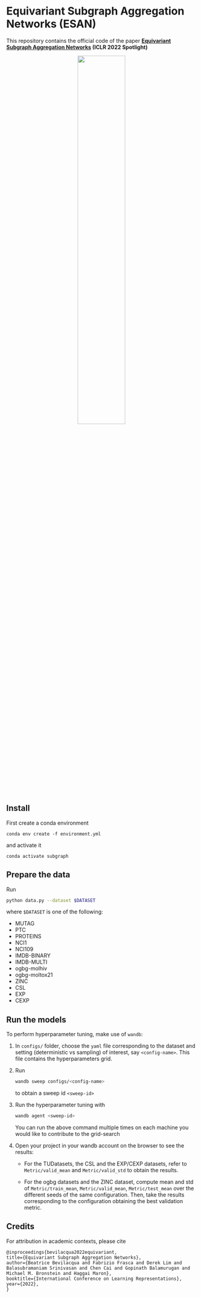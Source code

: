 # Equivariant Subgraph Aggregation Networks (ESAN)

This repository contains the official code of the paper
**[Equivariant Subgraph Aggregation Networks](https://arxiv.org/abs/2110.02910) (ICLR 2022 Spotlight)**

<p align="center">
<img src=./symmetries.png width=50% height=50%>
</p>

## Install

First create a conda environment
```
conda env create -f environment.yml
```
and activate it
```
conda activate subgraph
```

## Prepare the data
Run
```bash
python data.py --dataset $DATASET
```
where `$DATASET` is one of the following:
* MUTAG
* PTC
* PROTEINS
* NCI1
* NCI109
* IMDB-BINARY
* IMDB-MULTI
* ogbg-molhiv
* ogbg-moltox21
* ZINC
* CSL
* EXP
* CEXP

## Run the models

To perform hyperparameter tuning, make use of `wandb`:

1. In `configs/` folder, choose the `yaml` file corresponding to the dataset and setting (deterministic vs sampling) of interest, say `<config-name>`. This file contains the hyperparameters grid.

2. Run
    ```bash
    wandb sweep configs/<config-name>
    ````
    to obtain a sweep id `<sweep-id>`

3. Run the hyperparameter tuning with
    ```bash
    wandb agent <sweep-id>
    ```
    You can run the above command multiple times on each machine you would like to contribute to the grid-search

4. Open your project in your wandb account on the browser to see the results:
    * For the TUDatasets, the CSL and the EXP/CEXP datasets, refer to `Metric/valid_mean` and `Metric/valid_std` to obtain the results.

    * For the ogbg datasets and the ZINC dataset, compute mean and std of `Metric/train_mean`, `Metric/valid_mean`, `Metric/test_mean` over the different seeds of the same configuration.
    Then, take the results corresponding to the configuration obtaining the best validation metric.


## Credits

For attribution in academic contexts, please cite

```
@inproceedings{bevilacqua2022equivariant,
title={Equivariant Subgraph Aggregation Networks},
author={Beatrice Bevilacqua and Fabrizio Frasca and Derek Lim and Balasubramaniam Srinivasan and Chen Cai and Gopinath Balamurugan and Michael M. Bronstein and Haggai Maron},
booktitle={International Conference on Learning Representations},
year={2022},
}
```
